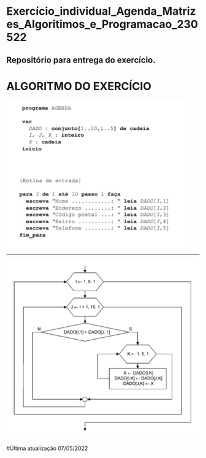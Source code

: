 # Exercício_individual_Agenda_Matrizes_Algoritimos_e_Programacao_230522
Repositório para entrega do exercício.
------------------------------------------------------
# ALGORITMO DO EXERCÍCIO


![pseudocodigo](https://github.com/gtmach/Exerc-cio_individual_Agenda_Matrizes_Algoritimos_e_Programacao_230522/blob/main/agenda_pseudocodigo.png)


--------------------------------------------------------

![fluxograma](https://github.com/gtmach/Exerc-cio_individual_Agenda_Matrizes_Algoritimos_e_Programacao_230522/blob/main/agenda_fluxograma.png)

#Última atualização 07/05/2022


